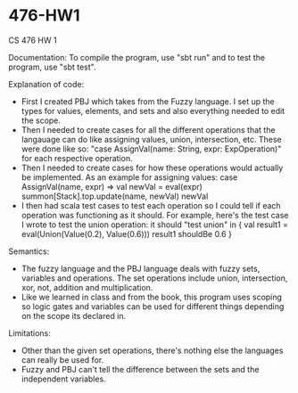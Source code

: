 # 476-HW1
CS 476 HW 1

Documentation: 
To compile the program, use "sbt run" and to test the program, use "sbt test". 

Explanation of code:
- First I created PBJ which takes from the Fuzzy language. I set up the types for values, elements, and sets and also everything needed to edit the scope.
- Then I needed to create cases for all the different operations that the langauage can do like assigning values, union, intersection, etc. These were done like so: "case AssignVal(name: String, expr: ExpOperation)" for each respective operation.
- Then I needed to create cases for how these operations would actually be implemented. As an example for assigning values:
  case AssignVal(name, expr) =>
      val newVal = eval(expr)
      summon[Stack].top.update(name, newVal)
      newVal
- I then had scala test cases to test each operation so I could tell if each operation was functioning as it should. For example, here's the test case I wrote to test the union operation:
  it should "test union" in {
          val result1 = eval(Union(Value(0.2), Value(0.6)))
          result1 shouldBe 0.6
        }

Semantics:
- The fuzzy language and the PBJ language deals with fuzzy sets, variables and operations. The set operations include union, intersection, xor, not, addition and multiplication.
- Like we learned in class and from the book, this program uses scoping so logic gates and variables can be used for different things depending on the scope its declared in.

Limitations:
- Other than the given set operations, there's nothing else the languages can really be used for.
- Fuzzy and PBJ can't tell the difference between the sets and the independent variables.
